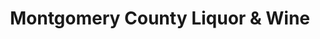 ---
title: "Montgomery County Liquor & Wine"
url: /rockville/montgomery-county-liquor-and-wine/
shop: alcohol
---